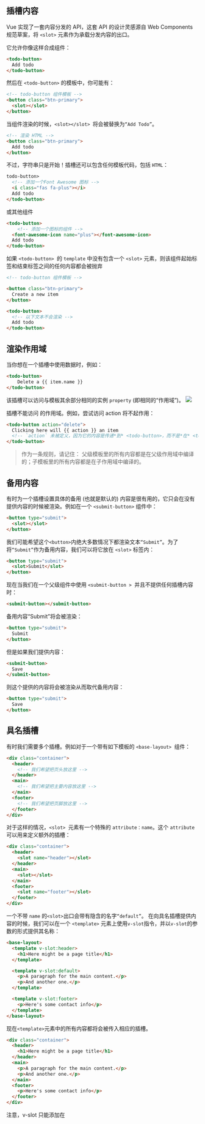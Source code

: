 ## 插槽内容

Vue 实现了一套内容分发的 API，这套 API 的设计灵感源自 Web Components 规范草案，将 `<slot>` 元素作为承载分发内容的出口。

它允许你像这样合成组件：

```html
<todo-button>
  Add todo
</todo-button>
```
然后在 `<todo-button>` 的模板中，你可能有：

```html
<!-- todo-button 组件模板 -->
<button class="btn-primary">
  <slot></slot>
</button>
```

当组件渲染的时候，`<slot></slot> `将会被替换为`“Add Todo”`。

```html
<!-- 渲染 HTML -->
<button class="btn-primary">
  Add todo
</button>
```
不过，字符串只是开始！插槽还可以包含任何模板代码，包括 `HTML`：

```html
todo-button>
  <!-- 添加一个Font Awesome 图标 -->
  <i class="fas fa-plus"></i>
  Add todo
</todo-button>
```
或其他组件
```html
<todo-button>
    <!-- 添加一个图标的组件 -->
  <font-awesome-icon name="plus"></font-awesome-icon>
  Add todo
</todo-button>
```
如果 `<todo-button> `的 `template` 中没有包含一个 `<slot>` 元素，则该组件起始标签和结束标签之间的任何内容都会被抛弃
```html
<!-- todo-button 组件模板 -->

<button class="btn-primary">
  Create a new item
</button>
```
```html
<todo-button>
  <!-- 以下文本不会渲染 -->
  Add todo
</todo-button>
```
## 渲染作用域
当你想在一个插槽中使用数据时，例如：
```html
<todo-button>
    Delete a {{ item.name }}
</todo-button>
```
该插槽可以访问与模板其余部分相同的实例 `property` (即相同的“作用域”)。
<img src="https://v3.cn.vuejs.org/images/slot.png"/>

插槽不能访问 <todo-button> 的作用域。例如，尝试访问 action 将不起作用：

```html
<todo-button action="delete">
  Clicking here will {{ action }} an item
  <!-- `action` 未被定义，因为它的内容是传递*到* <todo-button>，而不是*在* <todo-button>里定义的。  -->
</todo-button>
```
>作为一条规则，请记住：
> 父级模板里的所有内容都是在父级作用域中编译的；子模板里的所有内容都是在子作用域中编译的。

## 备用内容

有时为一个插槽设置具体的备用 (也就是默认的) 内容是很有用的，它只会在没有提供内容的时候被渲染。例如在一个 `<submit-button>` 组件中：

```html
<button type="submit">
  <slot></slot>
</button>
```

我们可能希望这个` <button> `内绝大多数情况下都渲染文本`“Submit”`。为了将`“Submit”`作为备用内容，我们可以将它放在 `<slot>` 标签内：

```html
<button type="submit">
  <slot>Submit</slot>
</button>
```
现在当我们在一个父级组件中使用 `<submit-button > `并且不提供任何插槽内容时：
```html
<submit-button></submit-button>
```
备用内容“Submit”将会被渲染：
```html
<button type="submit">
  Submit
</button>
```
但是如果我们提供内容：
```html
<submit-button>
  Save
</submit-button>
```
则这个提供的内容将会被渲染从而取代备用内容：

```html
<button type="submit">
  Save
</button>
```
## 具名插槽
有时我们需要多个插槽。例如对于一个带有如下模板的 `<base-layout> `组件：
```html
<div class="container">
  <header>
    <!-- 我们希望把页头放这里 -->
  </header>
  <main>
    <!-- 我们希望把主要内容放这里 -->
  </main>
  <footer>
    <!-- 我们希望把页脚放这里 -->
  </footer>
</div>
```
对于这样的情况，`<slot> `元素有一个特殊的 `attribute：name`。这个 `attribute` 可以用来定义额外的插槽：

```html
<div class="container">
  <header>
    <slot name="header"></slot>
  </header>
  <main>
    <slot></slot>
  </main>
  <footer>
    <slot name="footer"></slot>
  </footer>
</div>
```
一个不带 `name` 的` <slot> `出口会带有隐含的名字`“default”`。
在向具名插槽提供内容的时候，我们可以在一个 `<template>` 元素上使用` v-slot `指令，并以` v-slot `的参数的形式提供其名称：
```html
<base-layout>
  <template v-slot:header>
    <h1>Here might be a page title</h1>
  </template>

  <template v-slot:default>
    <p>A paragraph for the main content.</p>
    <p>And another one.</p>
  </template>

  <template v-slot:footer>
    <p>Here's some contact info</p>
  </template>
</base-layout>
```
现在` <template> `元素中的所有内容都将会被传入相应的插槽。
```html
<div class="container">
  <header>
    <h1>Here might be a page title</h1>
  </header>
  <main>
    <p>A paragraph for the main content.</p>
    <p>And another one.</p>
  </main>
  <footer>
    <p>Here's some contact info</p>
  </footer>
</div>
```
注意，v-slot 只能添加在 <template> 上 ([只有一种例外情况](https://v3.cn.vuejs.org/guide/component-slots.html#%E7%8B%AC%E5%8D%A0%E9%BB%98%E8%AE%A4%E6%8F%92%E6%A7%BD%E7%9A%84%E7%BC%A9%E5%86%99%E8%AF%AD%E6%B3%95))

## 作用域插槽
有时让插槽内容能够访问子组件中才有的数据是很有用的。当一个组件被用来渲染一个项目数组时，这是一个常见的情况，我们希望能够自定义每个项目的渲染方式。

例如，我们有一个组件，包含 todo-items 的列表。

```js
app.component('todo-list', {
  data() {
    return {
      items: ['Feed a cat', 'Buy milk']
    }
  },
  template: `
    <ul>
      <li v-for="(item, index) in items">
        {{ item }}
      </li>
    </ul>
  `
})
```
我们可能会想把 `{{ item }}` 替换为` <slot>`，以便在父组件上自定义。
```html
<todo-list>
    <i class="fas fa-check"></i>
    <span class="green">{{ item }}</span>
</todo-list>
```

但是，这是行不通的，因为只有` <todo-list> `组件可以访问 item，我们将从其父组件提供槽内容。

要使 item 可用于父级提供的插槽内容，我们可以添加一个` <slot> `元素并将其绑定为属性：

```html
<ul>
  <li v-for="( item, index ) in items">
    <slot :item="item"></slot>
  </li>
</ul>
```
可以根据自己的需要将很多的 `attribute` 绑定到 `slot` 上。

```html
<ul>
  <li v-for="( item, index ) in items">
    <slot :item="item" :index="index" :another-attribute="anotherAttribute"></slot>
  </li>
</ul>
```
绑定在 `<slot>` 元素上的 `attribute` 被称为插槽 `prop`。现在在父级作用域中，我们可以使用带值的 `v-slot` 来定义我们提供的插槽 `prop` 的名字：

```html
<todo-list>
  <template v-slot:default="slotProps">
    <i class="fas fa-check"></i>
    <span class="green">{{ slotProps.item }}</span>
  </template>
</todo-list>
```

<img src="https://v3.cn.vuejs.org/images/scoped-slot.png"/>

在这个例子中，我们选择将包含所有插槽 `prop` 的对象命名为 `slotProps`，但你也可以使用任意你喜欢的名字。

## 独占默认插槽的缩写语法

在上述情况下，当被提供的内容只有默认插槽时，组件的标签才可以被当作插槽的模板来使用。这样我们就可以把 `v-slot` 直接用在组件上：

```html
<todo-list v-slot:default="slotProps">
  <i class="fas fa-check"></i>
  <span class="green">{{ slotProps.item }}</span>
</todo-list>
```
这种写法还可以更简单。就像假定未指明的内容对应默认插槽一样，不带参数的` v-slot `被假定对应默认插槽：

```html
<todo-list v-slot="slotProps">
  <i class="fas fa-check"></i>
  <span class="green">{{ slotProps.item }}</span>
</todo-list>
```
注意默认插槽的缩写语法 **不能** 和具名插槽混用，因为它会导致作用域不明确：

```html
<!-- 无效，会导致警告 -->
<todo-list v-slot="slotProps">
  <i class="fas fa-check"></i>
  <span class="green">{{ slotProps.item }}</span>
  
  <template v-slot:other="otherSlotProps">
    slotProps is NOT available here
  </template>
</todo-list>
```
只要出现多个插槽，请始终为所有的插槽使用完整的基于 `<template>` 的语法：

```html
<todo-list>
  <template v-slot:default="slotProps">
    <i class="fas fa-check"></i>
    <span class="green">{{ slotProps.item }}</span>
  </template>

  <template v-slot:other="otherSlotProps">
    ...
  </template>
</todo-list>
```

##  解构插槽 Prop
作用域插槽的内部工作原理是将你的插槽内容包括在一个传入单个参数的函数里：

```js
function (slotProps) {
  // ... 插槽内容 ...
}
```

这意味着 `v-slot` 的值实际上可以是任何能够作为函数定义中的参数的 `JavaScript` 表达式。你也可以使用 `ES2015` 解构来传入具体的插槽 `prop`，如下：
```html
<todo-list v-slot="{ item }">
  <i class="fas fa-check"></i>
  <span class="green">{{ item }}</span>
</todo-list>
```
这样可以使模板更简洁，尤其是在该插槽提供了多个 `prop` 的时候。它同样开启了 `prop` 重命名等其它可能，例如将 `item` 重命名为 `todo`：
```html
<todo-list v-slot="{ item: todo }">
  <i class="fas fa-check"></i>
  <span class="green">{{ todo }}</span>
</todo-list>
```

你甚至可以定义备用内容，用于插槽 `prop` 是 `undefined` 的情形：
```html
<todo-list v-slot="{ item = 'Placeholder' }">
  <i class="fas fa-check"></i>
  <span class="green">{{ item }}</span>
</todo-list>
```
## 动态插槽名
[动态指令参数](https://v3.cn.vuejs.org/guide/template-syntax.html#%E5%8A%A8%E6%80%81%E5%8F%82%E6%95%B0)也可以用在 v-slot 上，来定义动态的插槽名：

```html
<base-layout>
  <template v-slot:[dynamicSlotName]>
    ...
  </template>
</base-layout>
```

## 具名插槽的缩写

跟` v-on `和 `v-bind` 一样，`v-slot` 也有缩写，即把参数之前的所有内容 `(v-slot:)` 替换为字符 `#`。例如 `v-slot:header` 可以被重写为 `#header`：

```html
<base-layout>
  <template #header>
    <h1>Here might be a page title</h1>
  </template>

  <template #default>
    <p>A paragraph for the main content.</p>
    <p>And another one.</p>
  </template>

  <template #footer>
    <p>Here's some contact info</p>
  </template>
</base-layout>
```
然而，和其它指令一样，该缩写只在其有参数的时候才可用。这意味着以下语法是无效的：

```html
<!-- This will trigger a warning -->
<todo-list #="{ item }">
  <i class="fas fa-check"></i>
  <span class="green">{{ item }}</span>
</todo-list>
```
如果你希望使用缩写的话，你必须始终以明确插槽名取而代之：
```html
<todo-list #default="{ item }">
  <i class="fas fa-check"></i>
  <span class="green">{{ item }}</span>
</todo-list>
```





